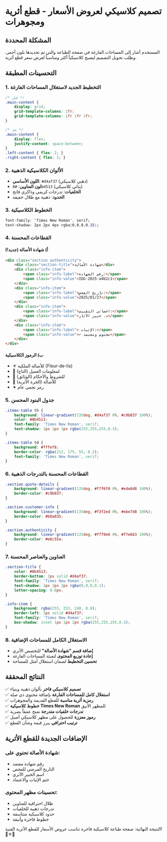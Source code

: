 # تصميم كلاسيكي لعروض الأسعار - قطع أثرية ومجوهرات

## المشكلة المحددة
المستخدم أشار إلى المساحات الفارغة في صفحة الطباعة والتي تم تحديدها بلون أحمر، وطلب تحويل التصميم ليصبح كلاسيكياً أكثر ومناسباً لعرض سعر قطع أثرية.

## التحسينات المطبقة

### 1. التخطيط الجديد لاستغلال المساحات الفارغة
```css
/* قبل */
.main-content {
    display: grid;
    grid-template-columns: 1fr;
    grid-template-columns: 1fr 1fr 1fr;
}

/* بعد */
.main-content {
    display: flex;
    justify-content: space-between;
}
.left-content { flex: 2; }
.right-content { flex: 1; }
```

### 2. الألوان الكلاسيكية الذهبية
- **اللون الأساسي**: `#d4af37` (ذهبي كلاسيكي)
- **لون العناوين**: `#8b4513` (بنائي كلاسيكي)
- **الخلفيات**: تدرجات كريمي وذاكري فاتح
- **الحدود**: ذهبية مع ظلال خفيفة

### 3. الخطوط الكلاسيكية
```css
font-family: 'Times New Roman', serif;
text-shadow: 2px 2px 4px rgba(0,0,0,0.15);
```

### 4. القطاعات المحسنة
#### أ) شهادة الأصالة (جديد!)
```html
<div class="section authenticity">
    <div class="section-title">شهادة الأصالة</div>
    <div class="info-item">
        <span class="info-label">رقم الشهادة:</span>
        <span class="info-value">IDG-2025-a4b2c1</span>
    </div>
    <div class="info-item">
        <span class="info-label">تاريخ الفحص:</span>
        <span class="info-value">2025/01/27</span>
    </div>
    <div class="info-item">
        <span class="info-label">اخصائي التقييم:</span>
        <span class="info-value">د. خبير الآثار</span>
    </div>
    <div class="info-item">
        <span class="info-label"> الإثبات:</span>
        <span class="info-value">✓ مختوم ومعتمد</span>
    </div>
</div>
```

#### ب) الرموز الكلاسيكية
- ⚜ للأصالة الملكية (Fleur-de-lis)
- 👑 لمعلومات العميل (التاج)
- 📜 للشروط والأحكام (الوثائق)
- 🏺 للأصالة (الجرة الأثرية)
- ✦ رمز نجمي عام

### 5. جدول البنود المحسن
```css
.items-table th {
    background: linear-gradient(135deg, #d4af37 0%, #c9b037 100%);
    color: #8b4513;
    font-family: 'Times New Roman', serif;
    text-shadow: 1px 1px 1px rgba(255,255,255,0.3);
}

.items-table td {
    background: #fffef8;
    border-color: rgba(212, 175, 55, 0.2);
    font-family: 'Times New Roman', serif;
}
```

### 6. القطاعات المحسنة بالتدرجات الذهبية
```css
.section.quote-details {
    background: linear-gradient(135deg, #f7f6f0 0%, #ede8d8 100%);
    border-color: #c9b037;
}

.section.customer-info {
    background: linear-gradient(135deg, #f3f2ed 0%, #ebe7d8 100%);
    border-color: #b8a035;
}

.section.authenticity {
    background: linear-gradient(135deg, #fff9e6 0%, #f7e6b3 100%);
    border-color: #e6c55a;
}
```

### 7. العناوين والعناصر المحسنة
```css
.section-title {
    color: #8b4513;
    border-bottom: 2px solid #d4af37;
    font-family: 'Times New Roman', serif;
    text-shadow: 1px 1px 2px rgba(0,0,0,0.1);
    letter-spacing: 0.8px;
}

.info-item {
    background: rgba(255, 253, 240, 0.8);
    border-left: 3px solid #d4af37;
    font-family: 'Times New Roman', serif;
    box-shadow: inset 1px 1px 2px rgba(255,255,255,0.5);
}
```

### 8. الاستغلال الكامل للمساحات الإضافية
- **إضافة قسم "شهادة الأصالة"** للتخصص الأثري
- **إعادة توزيع المحتوى** لتعبئة المساحات الفارغة
- **تحسين التخطيط** لضمان استغلال أمثل للمساحة

## النتائج المحققة

✅ **تصميم كلاسيكي فاخر** بألوان ذهبية وبنياء  
✅ **استغلال كامل للمساحات الفارغة** بإضافة محتوى ذي صلة  
✅ **رمزية أثرية مناسبة** للقطع القديمة والمجوهرات  
✅ **خطوط كلاسيكية Times New Roman** للمظهر الأنيق  
✅ **تدرجات خلفيات متدرجة** تمنح عمقاً بصرية  
✅ **رموز معززة** للحصول على مظهر كلاسيكي أصيل  
✅ **ترتيب احترافي** يبرز قيمة وشأن القطع  

## الإضافات الجديدة للقطع الأثرية

### شهادة الأصالة تحتوي على:
- رقم شهادة معتمد
- التاريخ المرضي للفحص
- اسم الخبير الأثري
- ختم الإثبات والاعتماد

### تحسينات مظهر المحتوى:
- ظلال احترافية للعناوين
- تدرجات ذهبية للخلفيات
- حدود كلاسيكية متناسقة
- خطوط فاخرة وأنيقة

النتيجة النهائية: صفحة طباعة كلاسيكية فاخرة تناسب عروض الأسعار للقطع الأثرية الفنية! 🏺⚜📜
